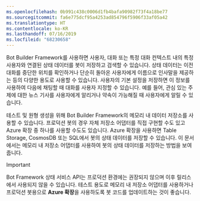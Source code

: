 ```yaml
---
ms.openlocfilehash: 0b991c438c0006d1fb4bafa90982f73f4a18be77
ms.sourcegitcommit: fa6e775dcf95a4253ad854796f5906f33af05a42
ms.translationtype: HT
ms.contentlocale: ko-KR
ms.lasthandoff: 07/16/2019
ms.locfileid: "68230658"
---
```

Bot Builder Framework를 사용하면 사용자, 대화 또는 특정 대화 컨텍스트 내의 특정 사용자와 연결된 상태 데이터를 봇이 저장하고 검색할 수 있습니다. 상태 데이터는 이전 대화를 중단한 위치를 확인하거나 단순히 돌아온 사용자에게 이름으로 인사말을 제공하는 등의 다양한 용도로 사용할 수 있습니다. 사용자의 기본 설정을 저장하면 이 정보를 사용하여 다음에 채팅할 때 대화를 사용자 지정할 수 있습니다. 예를 들어, 관심 있는 주제에 대한 뉴스 기사를 사용자에게 알리거나 약속이 가능해질 때 사용자에게 알릴 수 있습니다. 

테스트 및 원형 생성을 위해 Bot Builder Framework의 메모리 내 데이터 저장소를 사용할 수 있습니다. 프로덕션 봇의 경우 자체 저장소 어댑터를 직접 구현할 수도 있고 Azure 확장 중 하나를 사용할 수도도 있습니다. Azure 확장을 사용하면 Table Storage, CosmosDB 또는 SQL에서 봇의 상태 데이터를 저장할 수 있습니다. 이 문서에서는 메모리 내 저장소 어댑터를 사용하여 봇의 상태 데이터를 저장하는 방법을 보여 줍니다. 

> [!IMPORTANT]
> Bot Framework 상태 서비스 API는 프로덕션 환경에는 권장되지 않으며 이후 릴리스에서 사용되지 않을 수 있습니다. 테스트 용도로 메모리 내 저장소 어댑터를 사용하거나 프로덕션 봇용으로 **Azure 확장**을 사용하도록 봇 코드를 업데이트하는 것이 좋습니다.
